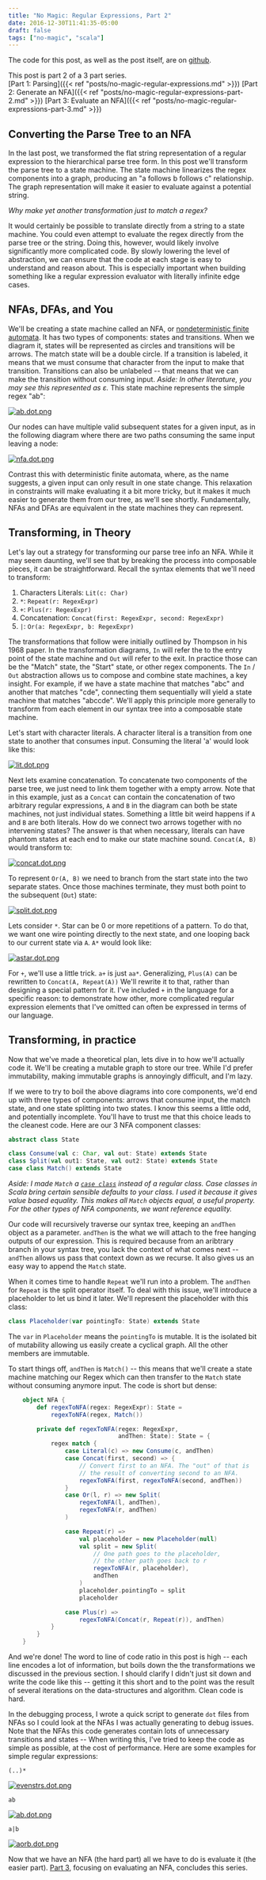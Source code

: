 ```yaml
---
title: "No Magic: Regular Expressions, Part 2"
date: 2016-12-30T11:41:35-05:00
draft: false
tags: ["no-magic", "scala"]
---
```

The code for this post, as well as the post itself, are on [github](https://github.com/rcoh/toyregex).

This post is part 2 of a 3 part series.  
[Part 1: Parsing]({{< ref "posts/no-magic-regular-expressions.md" >}})
[Part 2: Generate an NFA]({{< ref "posts/no-magic-regular-expressions-part-2.md" >}})
[Part 3: Evaluate an NFA]({{< ref "posts/no-magic-regular-expressions-part-3.md" >}})

## Converting the Parse Tree to an NFA ##

In the last post, we transformed the flat string representation of a regular expression to the hierarchical parse tree form. In this post we'll transform the parse tree to a state machine. The state machine linearizes the regex components into a graph, producing an "a follows b follows c" relationship. The graph representation will make it easier to evaluate against a potential string.

*Why make yet another transformation just to match a regex?*

It would certainly be possible to translate directly from a string to a state machine. You could even attempt to evaluate the regex directly from the parse tree or the string. Doing this, however, would likely involve significantly more complicated code. By slowly lowering the level of abstraction, we can ensure that the code at each stage is easy to understand and reason about. This is especially important when building something like a regular expression evaluator with literally infinite edge cases.

## NFAs, DFAs, and You ##
We'll be creating a state machine called an NFA, or [nondeterministic finite automata](http://en.wikipedia.org/wiki/Nondeterministic_finite_automaton). It has two types of components: states and transitions. When we diagram it, states will be represented as circles and transitions will be arrows. The match state will be a double circle. If a transition is labeled, it means that we must consume that character from the input to make that transition. Transitions can also be unlabeled -- that means that we can make the transition without consuming input. *Aside: In other literature, you may see this represented as ε.* This state machine represents the simple regex "ab":

[![ab.dot.png](https://svbtleusercontent.com/4rucysbdafej2g_small.png)](https://svbtleusercontent.com/4rucysbdafej2g.png)

Our nodes can have multiple valid subsequent states for a given input, as in the following diagram where there are two paths consuming the same input leaving a node:

[![nfa.dot.png](https://svbtleusercontent.com/zm3gxeigihunmg_small.png)](https://svbtleusercontent.com/zm3gxeigihunmg.png)

Contrast this with deterministic finite automata, where, as the name suggests, a given input can only result in one state change. This relaxation in constraints will make evaluating it a bit more tricky, but it makes it much easier to generate them from our tree, as we'll see shortly. Fundamentally, NFAs and DFAs are equivalent in the state machines they can represent.

## Transforming, in Theory ##
Let's lay out a strategy for transforming our parse tree info an NFA. While it may seem daunting, we'll see that by breaking the process into composable pieces, it can be straightforward. Recall the syntax elements that we'll need to transform:

1. Characters Literals: `Lit(c: Char)`
2. `*`: `Repeat(r: RegexExpr)`
3. `+`: `Plus(r: RegexExpr)`
4. Concatenation: `Concat(first: RegexExpr, second: RegexExpr)`
5. `|`: `Or(a: RegexExpr, b: RegexExpr)`


The transformations that follow were initially outlined by Thompson in his 1968 paper. In the transformation diagrams, `In` will refer the to the entry point of the state machine and `Out` will refer to the exit. In practice those can be the "Match" state, the "Start" state, or other regex components. The `In` / `Out` abstraction allows us to compose and combine state machines, a key insight. For example, if we have a state machine that matches "abc" and another that matches "cde", connecting them sequentially will yield a state machine that matches "abccde". We'll apply this principle more generally to transform from each element in our syntax tree into a composable state machine.

Let's start with character literals. A character literal is a transition from one state to another that consumes input. Consuming the literal 'a' would look like this:

[![lit.dot.png](https://svbtleusercontent.com/rwoluadeoefga_small.png)](https://svbtleusercontent.com/rwoluadeoefga.png)

Next lets examine concatenation. To concatenate two components of the parse tree, we just need to link them together with a empty arrow. Note that in this example, just as a `Concat` can contain the concatenation of two arbitrary regular expressions, `A` and `B` in the diagram can both be state machines, not just individual states. Something a little bit weird happens if `A` and `B` are both literals. How do we connect two arrows together with no intervening states? The answer is that when necessary, literals can have phantom states at each end to make our state machine sound. `Concat(A, B)` would transform to:

[![concat.dot.png](https://svbtleusercontent.com/t3rizd7fdw3ljw_small.png)](https://svbtleusercontent.com/t3rizd7fdw3ljw.png)

To represent `Or(A, B)` we need to branch from the start state into the two separate states. Once those machines terminate, they must both point to the subsequent (`Out`) state:

[![split.dot.png](https://svbtleusercontent.com/nhbxkuxnlcx70q_small.png)](https://svbtleusercontent.com/nhbxkuxnlcx70q.png)

Lets consider `*`. Star can be 0 or more repetitions of a pattern. To do that, we want one wire pointing directly to the next state, and one looping back to our current state via `A`. `A*` would look like:

[![astar.dot.png](https://svbtleusercontent.com/40md7csdwgopq_small.png)](https://svbtleusercontent.com/40md7csdwgopq.png)

For `+`, we'll use a little trick. `a+` is just `aa*`. Generalizing, `Plus(A)` can be rewritten to `Concat(A, Repeat(A))`  We'll rewrite it to that, rather than designing a special pattern for it. I've included `+` in the language for a specific reason: to demonstrate how other, more complicated regular expression elements that I've omitted can often be expressed in terms of our language.

## Transforming, in practice

Now that we've made a theoretical plan, lets dive in to how we'll actually code it. We'll be creating a mutable graph to store our tree. While I'd prefer immutability, making immutable graphs is annoyingly difficult, and I'm lazy.

If we were to try to boil the above diagrams into core components, we'd end up with three types of components: arrows that consume input, the match state, and one state splitting into two states. I know this seems a little odd, and potentially incomplete. You'll have to trust me that this choice leads to the cleanest code. Here are our 3 NFA component classes:

```scala
abstract class State

class Consume(val c: Char, val out: State) extends State
class Split(val out1: State, val out2: State) extends State
case class Match() extends State
```

*Aside: I made `Match` a [`case class`](http://stackoverflow.com/questions/2312881/what-is-the-difference-between-scalas-case-class-and-class) instead of a regular class. Case classes in Scala bring certain sensible defaults to your class. I used it because it gives value based equality. This makes all `Match` objects equal, a useful property. For the other types of NFA components, we want reference equality.*

Our code will recursively traverse our syntax tree, keeping an `andThen` object as a parameter. `andThen` is the what we will attach to the free hanging outputs of our expression. This is required because from an aribtrary branch in your syntax tree, you lack the context of what comes next -- `andThen` allows us pass that context down as we recurse. It also gives us an easy way to append the `Match` state.

When it comes time to handle `Repeat` we'll run into a problem. The `andThen` for `Repeat` is the split operator itself. To deal with this issue, we'll introduce a placeholder to let us bind it later. We'll represent the placeholder with this class:

```scala
class Placeholder(var pointingTo: State) extends State
```

The `var` in `Placeholder` means the `pointingTo` is mutable. It is the isolated bit of mutability allowing us easily create a cyclical graph. All the other members are immutable.

To start things off, `andThen` is `Match()` -- this means that we'll create a state machine matching our Regex which can then transfer to the `Match` state without consuming anymore input. The code is short but dense:

```scala
    object NFA {
        def regexToNFA(regex: RegexExpr): State =
            regexToNFA(regex, Match())

        private def regexToNFA(regex: RegexExpr,
                               andThen: State): State = {        
            regex match {
                case Literal(c) => new Consume(c, andThen)
                case Concat(first, second) => {
                    // Convert first to an NFA. The "out" of that is
                    // the result of converting second to an NFA.
                    regexToNFA(first, regexToNFA(second, andThen))
                }
                case Or(l, r) => new Split(
                    regexToNFA(l, andThen),
                    regexToNFA(r, andThen)
                )

                case Repeat(r) =>
                    val placeholder = new Placeholder(null)
                    val split = new Split(
                        // One path goes to the placeholder,
                        // the other path goes back to r
                        regexToNFA(r, placeholder),
                        andThen
                    )
                    placeholder.pointingTo = split
                    placeholder

                case Plus(r) =>
                    regexToNFA(Concat(r, Repeat(r)), andThen)    
            }
        }
    }
```

And we're done! The word to line of code ratio in this post is high -- each line encodes a lot of information, but boils down the the transformations we discussed in the previous section. I should clarify I didn't just sit down and write the code like this -- getting it this short and to the point was the result of several iterations on the data-structures and algorithm. Clean code is hard.

In the debugging process, I wrote a quick script to generate `dot` files from NFAs so I could look at the NFAs I was actually generating to debug issues. Note that the NFAs this code generates contain lots of unnecessary transitions and states -- When writing this, I've tried to keep the code as simple as possible, at the cost of performance. Here are some examples for simple regular expressions:

`(..)*`

[![evenstrs.dot.png](https://svbtleusercontent.com/bg6rbxw6xxdfvg_small.png)](https://svbtleusercontent.com/bg6rbxw6xxdfvg.png)

`ab`

[![ab.dot.png](https://svbtleusercontent.com/junr45ukmznkww_small.png)](https://svbtleusercontent.com/junr45ukmznkww.png)

`a|b`

[![aorb.dot.png](https://svbtleusercontent.com/mfdc04hix1g8kg_small.png)](https://svbtleusercontent.com/mfdc04hix1g8kg.png)

Now that we have an NFA (the hard part) all we have to do is evaluate it (the easier part). [Part 3](https://rcoh.svbtle.com/no-magic-regular-expressions-part-3), focusing on evaluating an NFA, concludes this series.

